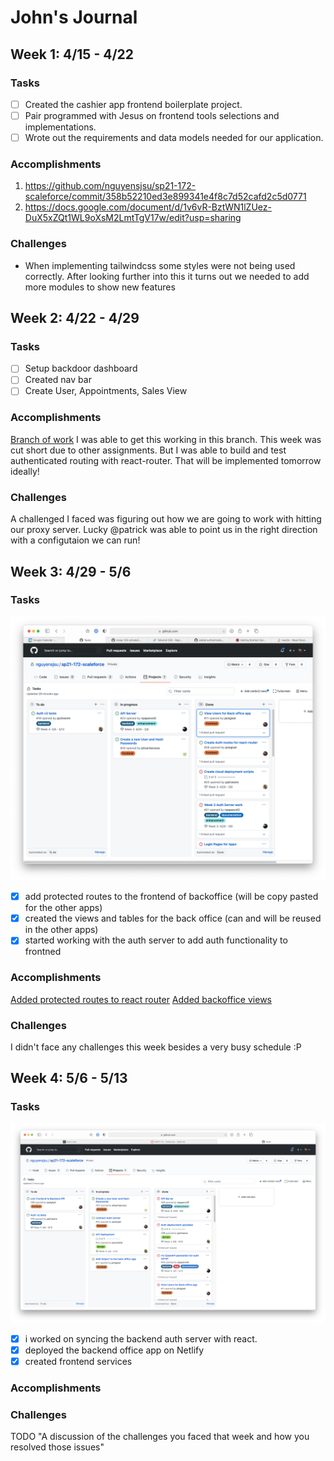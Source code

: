 # John's Journal

## Week 1: 4/15 - 4/22

### Tasks

- [ ] Created the cashier app frontend boilerplate project.
- [ ] Pair programmed with Jesus on frontend tools selections and implementations.
- [ ] Wrote out the requirements and data models needed for our application.

### Accomplishments

1. https://github.com/nguyensjsu/sp21-172-scaleforce/commit/358b52210ed3e899341e4f8c7d52cafd2c5d0771
2. https://docs.google.com/document/d/1v6vR-BztWN1lZUez-DuX5xZQt1WL9oXsM2LmtTgV17w/edit?usp=sharing

### Challenges

- When implementing tailwindcss some styles were not being used correctly. After looking further into this it turns out we needed to add more modules to show new features

## Week 2: 4/22 - 4/29

### Tasks

- [ ] Setup backdoor dashboard
- [ ] Created nav bar
- [ ] Create User, Appointments, Sales View

### Accomplishments

[Branch of work](https://github.com/nguyensjsu/sp21-172-scaleforce/tree/week-2)
I was able to get this working in this branch. This week was cut short due to other assignments. But I was able to build and test authenticated routing with react-router. That will be implemented tomorrow ideally!

### Challenges

A challenged I faced was figuring out how we are going to work with hitting our proxy server. Lucky @patrick was able to point us in the right direction with a configutaion we can run!

## Week 3: 4/29 - 5/6

### Tasks

![john week 3](./images/john/jg-1.png)

- [x] add protected routes to the frontend of backoffice (will be copy pasted for the other apps)
- [x] created the views and tables for the back office (can and will be reused in the other apps)
- [x] started working with the auth server to add auth functionality to frontned

### Accomplishments

[Added protected routes to react router](https://github.com/nguyensjsu/sp21-172-scaleforce/pull/27)
[Added backoffice views](https://github.com/nguyensjsu/sp21-172-scaleforce/pull/27)

### Challenges

I didn't face any challenges this week besides a very busy schedule :P

## Week 4: 5/6 - 5/13

### Tasks

![john week 4](./images/john/jg-2.png)

- [x] i worked on syncing the backend auth server with react.
- [x] deployed the backend office app on Netlify
- [x] created frontend services

### Accomplishments

### Challenges

TODO "A discussion of the challenges you faced that week and how you resolved
those issues"
